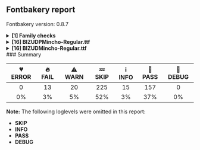 ## Fontbakery report

Fontbakery version: 0.8.7

<details><summary><b>[1] Family checks</b></summary><div><details><summary>🔥 <b>FAIL:</b> Fonts have consistent PANOSE proportion?</summary><div>
* [com.google.fonts/check/family/panose_proportion](https://font-bakery.readthedocs.io/en/latest/fontbakery/profiles/os2.html#com.google.fonts/check/family/panose_proportion)

* 🔥 **FAIL** PANOSE proportion is not the same across this family. In order to fix this, please make sure that the panose.bProportion value is the same in the OS/2 table of all of this family font files. [code: inconsistency]
</div></details><br></div></details><details><summary><b>[16] BIZUDPMincho-Regular.ttf</b></summary><div><details><summary>🔥 <b>FAIL:</b> Check `Google Fonts Latin Core` glyph coverage.</summary><div>
* [com.google.fonts/check/glyph_coverage](https://font-bakery.readthedocs.io/en/latest/fontbakery/profiles/googlefonts.html#com.google.fonts/check/glyph_coverage)

* 🔥 **FAIL** Missing required codepoints:

	- 0x2215 (DIVISION SLASH)
 [code: missing-codepoints]
</div></details><details><summary>🔥 <b>FAIL:</b> Check name table: FONT_FAMILY_NAME entries.</summary><div>
* [com.google.fonts/check/name/familyname](https://font-bakery.readthedocs.io/en/latest/fontbakery/profiles/googlefonts.html#com.google.fonts/check/name/familyname)

* 🔥 **FAIL** Entry [FONT_FAMILY_NAME(1):WINDOWS(3)] on the "name" table: Expected "BIZUDP Mincho" but got "BIZ UDPMincho". [code: mismatch]
* 🔥 **FAIL** Entry [FONT_FAMILY_NAME(1):WINDOWS(3)] on the "name" table: Expected "BIZUDP Mincho" but got "BIZ UDP明朝". [code: mismatch]
</div></details><details><summary>🔥 <b>FAIL:</b> Check name table: FULL_FONT_NAME entries.</summary><div>
* [com.google.fonts/check/name/fullfontname](https://font-bakery.readthedocs.io/en/latest/fontbakery/profiles/googlefonts.html#com.google.fonts/check/name/fullfontname)

* 🔥 **FAIL** [FULL_FONT_NAME(4):WINDOWS(3)]
Expected: "BIZUDP Mincho Regular"
But got:  "BIZ UDPMincho Regular" [code: bad-entry]
* 🔥 **FAIL** [FULL_FONT_NAME(4):WINDOWS(3)]
Expected: "BIZUDP Mincho Regular"
But got:  "BIZ UDPMincho Regular" [code: bad-entry]
</div></details><details><summary>🔥 <b>FAIL:</b> Font enables smart dropout control in "prep" table instructions?</summary><div>
* [com.google.fonts/check/smart_dropout](https://font-bakery.readthedocs.io/en/latest/fontbakery/profiles/googlefonts.html#com.google.fonts/check/smart_dropout)

* 🔥 **FAIL** The 'prep' table does not contain TrueType instructions enabling smart dropout control. To fix, export the font with autohinting enabled, or run ttfautohint on the font, or run the `gftools fix-nonhinting` script. [code: lacks-smart-dropout]
</div></details><details><summary>🔥 <b>FAIL:</b> Check font follows the Google Fonts CJK vertical metric schema</summary><div>
* [com.google.fonts/check/cjk_vertical_metrics](https://font-bakery.readthedocs.io/en/latest/fontbakery/profiles/googlefonts.html#com.google.fonts/check/cjk_vertical_metrics)

* 🔥 **FAIL** OS/2.sTypoAscender is "1802" it should be 1802.24 [code: bad-OS/2.sTypoAscender]
* 🔥 **FAIL** OS/2.sTypoDescender is "-246" it should be -245.76 [code: bad-OS/2.sTypoDescender]
</div></details><details><summary>🔥 <b>FAIL:</b> Font has correct post table version?</summary><div>
* [com.google.fonts/check/post_table_version](https://font-bakery.readthedocs.io/en/latest/fontbakery/profiles/post.html#com.google.fonts/check/post_table_version)

* 🔥 **FAIL** Post table should be version 2 instead of 3.0. [code: post-table-version]
</div></details><details><summary>⚠ <b>WARN:</b> Ensure files are not too large.</summary><div>
* [com.google.fonts/check/file_size](https://font-bakery.readthedocs.io/en/latest/fontbakery/profiles/googlefonts.html#com.google.fonts/check/file_size)

* ⚠ **WARN** Font file is 5.9Mb; ideally it should be less than 1.0Mb [code: large-font]
</div></details><details><summary>⚠ <b>WARN:</b> Is the Grid-fitting and Scan-conversion Procedure ('gasp') table set to optimize rendering?</summary><div>
* [com.google.fonts/check/gasp](https://font-bakery.readthedocs.io/en/latest/fontbakery/profiles/googlefonts.html#com.google.fonts/check/gasp)

* ⚠ **WARN** The gasp table has a range of 7 that may be unneccessary. [code: non-ffff-range]
</div></details><details><summary>⚠ <b>WARN:</b> Are there caret positions declared for every ligature?</summary><div>
* [com.google.fonts/check/ligature_carets](https://font-bakery.readthedocs.io/en/latest/fontbakery/profiles/googlefonts.html#com.google.fonts/check/ligature_carets)

* ⚠ **WARN** GDEF table is missing, but it is mandatory to declare it on fonts that provide ligature glyphs because the caret (text cursor) positioning for each ligature must be provided in this table. [code: GDEF-missing]
</div></details><details><summary>⚠ <b>WARN:</b> Check font contains no unreachable glyphs</summary><div>
* [com.google.fonts/check/unreachable_glyphs](https://font-bakery.readthedocs.io/en/latest/fontbakery/profiles/universal.html#com.google.fonts/check/unreachable_glyphs)

* ⚠ **WARN** The following glyphs could not be reached by codepoint or substitution rules:
	- glyph12926
	- glyph01007
	- glyph12973
	- glyph00900
	- glyph00383
	- glyph13453
	- glyph00078
	- glyph00997
	- glyph13413
	- glyph00320 
	- And 1113 more.

Use -F or --full-lists to disable shortening of long lists.
 [code: unreachable-glyphs]
</div></details><details><summary>⚠ <b>WARN:</b> Check if each glyph has the recommended amount of contours.</summary><div>
* [com.google.fonts/check/contour_count](https://font-bakery.readthedocs.io/en/latest/fontbakery/profiles/universal.html#com.google.fonts/check/contour_count)

* ⚠ **WARN** This font has a 'Soft Hyphen' character (codepoint 0x00AD) which is supposed to be zero-width and invisible, and is used to mark a hyphenation possibility within a word in the absence of or overriding dictionary hyphenation. It is mostly an obsolete mechanism now, and the character is only included in fonts for legacy codepage coverage. [code: softhyphen]
* ⚠ **WARN** This check inspects the glyph outlines and detects the total number of contours in each of them. The expected values are infered from the typical ammounts of contours observed in a large collection of reference font families. The divergences listed below may simply indicate a significantly different design on some of your glyphs. On the other hand, some of these may flag actual bugs in the font such as glyphs mapped to an incorrect codepoint. Please consider reviewing the design and codepoint assignment of these to make sure they are correct.

The following glyphs do not have the recommended number of contours:

	- Glyph name: Q	Contours detected: 3	Expected: 2
	- Glyph name: uni00AD	Contours detected: 1	Expected: 0
	- Glyph name: Q	Contours detected: 3	Expected: 2 
	- And Glyph name: uni00AD	Contours detected: 1	Expected: 0
 [code: contour-count]
</div></details><details><summary>⚠ <b>WARN:</b> Does the font contain chws and vchw features?</summary><div>
* [com.google.fonts/check/cjk_chws_feature](https://font-bakery.readthedocs.io/en/latest/fontbakery/profiles/universal.html#com.google.fonts/check/cjk_chws_feature)

* ⚠ **WARN** chws feature not found in font. Use chws_tool (https://github.com/googlefonts/chws_tool) to add it. [code: missing-chws-feature]
* ⚠ **WARN** vchw feature not found in font. Use chws_tool (https://github.com/googlefonts/chws_tool) to add it. [code: missing-vchw-feature]
</div></details><details><summary>⚠ <b>WARN:</b> Does the font have a DSIG table?</summary><div>
* [com.google.fonts/check/dsig](https://font-bakery.readthedocs.io/en/latest/fontbakery/profiles/dsig.html#com.google.fonts/check/dsig)

* ⚠ **WARN** This font has a digital signature (DSIG table) which is only required - even if only a placeholder - on old programs like MS Office 2013 in order to work properly.
The current recommendation is to completely remove the DSIG table. [code: found-DSIG]
</div></details><details><summary>⚠ <b>WARN:</b> Does GPOS table have kerning information? This check skips monospaced fonts as defined by post.isFixedPitch value</summary><div>
* [com.google.fonts/check/gpos_kerning_info](https://font-bakery.readthedocs.io/en/latest/fontbakery/profiles/gpos.html#com.google.fonts/check/gpos_kerning_info)

* ⚠ **WARN** GPOS table lacks kerning information. [code: lacks-kern-info]
</div></details><details><summary>⚠ <b>WARN:</b> Do outlines contain any jaggy segments?</summary><div>
* [com.google.fonts/check/outline_jaggy_segments](https://font-bakery.readthedocs.io/en/latest/fontbakery/profiles/<Section: Outline Correctness Checks>.html#com.google.fonts/check/outline_jaggy_segments)

* ⚠ **WARN** The following glyphs have jaggy segments:
	* u28BC1 (U+28BC1): L<<801.0,-178.0>--<801.0,739.0>>/B<<801.0,739.0>-<737.0,483.0>-<614.0,236.0>> = 14.036243467926484
	* uni24F7 (U+24F7): B<<1230.0,856.0>-<1172.0,820.0>-<1075.0,809.0>>/B<<1075.0,809.0>-<1186.0,796.0>-<1258.0,748.0>> = 13.149706048395707
	* uni322C (U+322C): B<<1277.0,621.0>-<1154.0,842.0>-<1082.0,1137.0>>/L<<1082.0,1137.0>--<1082.0,49.0>> = 13.71590299066549
	* uni3396 (U+3396): B<<545.0,1088.0>-<588.0,1021.0>-<590.0,936.0>>/B<<590.0,936.0>-<605.0,1008.0>-<632.0,1054.0>> = 13.116176212219232
	* uni3396 (U+3396): L<<287.0,1147.0>--<287.0,958.0>>/B<<287.0,958.0>-<306.0,1052.0>-<361.0,1105.0>> = 11.427101593945128
	* uni339C (U+339C): B<<1507.0,1088.0>-<1550.0,1020.0>-<1552.0,936.0>>/B<<1552.0,936.0>-<1567.0,1008.0>-<1594.0,1054.0>> = 13.132216463623552
	* uni339C (U+339C): B<<524.0,1088.0>-<567.0,1021.0>-<569.0,936.0>>/B<<569.0,936.0>-<584.0,1008.0>-<611.0,1054.0>> = 13.116176212219232
	* uni339C (U+339C): L<<1249.0,1147.0>--<1249.0,958.0>>/B<<1249.0,958.0>-<1268.0,1052.0>-<1323.0,1105.0>> = 11.427101593945128
	* uni339C (U+339C): L<<266.0,1147.0>--<266.0,958.0>>/B<<266.0,958.0>-<285.0,1052.0>-<340.0,1105.0>> = 11.427101593945128
	* uni339F (U+339F): B<<1507.0,1088.0>-<1550.0,1020.0>-<1552.0,936.0>>/B<<1552.0,936.0>-<1567.0,1008.0>-<1594.0,1054.0>> = 13.132216463623552 and 171 more.

Use -F or --full-lists to disable shortening of long lists. [code: found-jaggy-segments]
</div></details><details><summary>⚠ <b>WARN:</b> Do outlines contain any semi-vertical or semi-horizontal lines?</summary><div>
* [com.google.fonts/check/outline_semi_vertical](https://font-bakery.readthedocs.io/en/latest/fontbakery/profiles/<Section: Outline Correctness Checks>.html#com.google.fonts/check/outline_semi_vertical)

* ⚠ **WARN** The following glyphs have semi-vertical/semi-horizontal lines:
 * u2074F (U+2074F): L<<1746.0,1251.0>--<1747.0,1416.0>>
 * u26FF8 (U+26FF8): L<<498.0,8.0>--<785.0,9.0>>
 * u273DB (U+273DB): L<<174.0,15.0>--<301.0,14.0>>
 * u273FE (U+273FE): L<<199.0,0.0>--<348.0,1.0>>
 * uni30BB (U+30BB): L<<748.0,865.0>--<746.0,387.0>>
 * uni30BC (U+30BC): L<<748.0,865.0>--<746.0,387.0>>
 * uni31FE (U+31FE): L<<299.0,340.0>--<298.0,531.0>>
 * uni32DD (U+32DD): L<<842.0,843.0>--<840.0,481.0>>
 * uni4453 (U+4453): L<<713.0,446.0>--<846.0,447.0>>
 * uni4E9F (U+4E9F): L<<984.0,1059.0>--<985.0,1174.0>> and 103 more.

Use -F or --full-lists to disable shortening of long lists. [code: found-semi-vertical]
</div></details><br></div></details><details><summary><b>[16] BIZUDMincho-Regular.ttf</b></summary><div><details><summary>🔥 <b>FAIL:</b> Check `Google Fonts Latin Core` glyph coverage.</summary><div>
* [com.google.fonts/check/glyph_coverage](https://font-bakery.readthedocs.io/en/latest/fontbakery/profiles/googlefonts.html#com.google.fonts/check/glyph_coverage)

* 🔥 **FAIL** Missing required codepoints:

	- 0x2215 (DIVISION SLASH)
 [code: missing-codepoints]
</div></details><details><summary>🔥 <b>FAIL:</b> Check name table: FONT_FAMILY_NAME entries.</summary><div>
* [com.google.fonts/check/name/familyname](https://font-bakery.readthedocs.io/en/latest/fontbakery/profiles/googlefonts.html#com.google.fonts/check/name/familyname)

* 🔥 **FAIL** Entry [FONT_FAMILY_NAME(1):WINDOWS(3)] on the "name" table: Expected "BIZUD Mincho" but got "BIZ UDMincho". [code: mismatch]
* 🔥 **FAIL** Entry [FONT_FAMILY_NAME(1):WINDOWS(3)] on the "name" table: Expected "BIZUD Mincho" but got "BIZ UD明朝". [code: mismatch]
</div></details><details><summary>🔥 <b>FAIL:</b> Check name table: FULL_FONT_NAME entries.</summary><div>
* [com.google.fonts/check/name/fullfontname](https://font-bakery.readthedocs.io/en/latest/fontbakery/profiles/googlefonts.html#com.google.fonts/check/name/fullfontname)

* 🔥 **FAIL** [FULL_FONT_NAME(4):WINDOWS(3)]
Expected: "BIZUD Mincho Regular"
But got:  "BIZ UDMincho Regular" [code: bad-entry]
* 🔥 **FAIL** [FULL_FONT_NAME(4):WINDOWS(3)]
Expected: "BIZUD Mincho Regular"
But got:  "BIZ UDMincho Regular" [code: bad-entry]
</div></details><details><summary>🔥 <b>FAIL:</b> Font enables smart dropout control in "prep" table instructions?</summary><div>
* [com.google.fonts/check/smart_dropout](https://font-bakery.readthedocs.io/en/latest/fontbakery/profiles/googlefonts.html#com.google.fonts/check/smart_dropout)

* 🔥 **FAIL** The 'prep' table does not contain TrueType instructions enabling smart dropout control. To fix, export the font with autohinting enabled, or run ttfautohint on the font, or run the `gftools fix-nonhinting` script. [code: lacks-smart-dropout]
</div></details><details><summary>🔥 <b>FAIL:</b> Check font follows the Google Fonts CJK vertical metric schema</summary><div>
* [com.google.fonts/check/cjk_vertical_metrics](https://font-bakery.readthedocs.io/en/latest/fontbakery/profiles/googlefonts.html#com.google.fonts/check/cjk_vertical_metrics)

* 🔥 **FAIL** OS/2.sTypoAscender is "1802" it should be 1802.24 [code: bad-OS/2.sTypoAscender]
* 🔥 **FAIL** OS/2.sTypoDescender is "-246" it should be -245.76 [code: bad-OS/2.sTypoDescender]
</div></details><details><summary>🔥 <b>FAIL:</b> Font has correct post table version?</summary><div>
* [com.google.fonts/check/post_table_version](https://font-bakery.readthedocs.io/en/latest/fontbakery/profiles/post.html#com.google.fonts/check/post_table_version)

* 🔥 **FAIL** Post table should be version 2 instead of 3.0. [code: post-table-version]
</div></details><details><summary>⚠ <b>WARN:</b> Ensure files are not too large.</summary><div>
* [com.google.fonts/check/file_size](https://font-bakery.readthedocs.io/en/latest/fontbakery/profiles/googlefonts.html#com.google.fonts/check/file_size)

* ⚠ **WARN** Font file is 5.9Mb; ideally it should be less than 1.0Mb [code: large-font]
</div></details><details><summary>⚠ <b>WARN:</b> Is the Grid-fitting and Scan-conversion Procedure ('gasp') table set to optimize rendering?</summary><div>
* [com.google.fonts/check/gasp](https://font-bakery.readthedocs.io/en/latest/fontbakery/profiles/googlefonts.html#com.google.fonts/check/gasp)

* ⚠ **WARN** The gasp table has a range of 7 that may be unneccessary. [code: non-ffff-range]
</div></details><details><summary>⚠ <b>WARN:</b> Are there caret positions declared for every ligature?</summary><div>
* [com.google.fonts/check/ligature_carets](https://font-bakery.readthedocs.io/en/latest/fontbakery/profiles/googlefonts.html#com.google.fonts/check/ligature_carets)

* ⚠ **WARN** GDEF table is missing, but it is mandatory to declare it on fonts that provide ligature glyphs because the caret (text cursor) positioning for each ligature must be provided in this table. [code: GDEF-missing]
</div></details><details><summary>⚠ <b>WARN:</b> Check font contains no unreachable glyphs</summary><div>
* [com.google.fonts/check/unreachable_glyphs](https://font-bakery.readthedocs.io/en/latest/fontbakery/profiles/universal.html#com.google.fonts/check/unreachable_glyphs)

* ⚠ **WARN** The following glyphs could not be reached by codepoint or substitution rules:
	- glyph01643
	- glyph01613
	- glyph01391
	- glyph13309
	- glyph01814
	- glyph13589
	- glyph12152
	- glyph13325
	- glyph01335
	- glyph13586 
	- And 1285 more.

Use -F or --full-lists to disable shortening of long lists.
 [code: unreachable-glyphs]
</div></details><details><summary>⚠ <b>WARN:</b> Check if each glyph has the recommended amount of contours.</summary><div>
* [com.google.fonts/check/contour_count](https://font-bakery.readthedocs.io/en/latest/fontbakery/profiles/universal.html#com.google.fonts/check/contour_count)

* ⚠ **WARN** This font has a 'Soft Hyphen' character (codepoint 0x00AD) which is supposed to be zero-width and invisible, and is used to mark a hyphenation possibility within a word in the absence of or overriding dictionary hyphenation. It is mostly an obsolete mechanism now, and the character is only included in fonts for legacy codepage coverage. [code: softhyphen]
* ⚠ **WARN** This check inspects the glyph outlines and detects the total number of contours in each of them. The expected values are infered from the typical ammounts of contours observed in a large collection of reference font families. The divergences listed below may simply indicate a significantly different design on some of your glyphs. On the other hand, some of these may flag actual bugs in the font such as glyphs mapped to an incorrect codepoint. Please consider reviewing the design and codepoint assignment of these to make sure they are correct.

The following glyphs do not have the recommended number of contours:

	- Glyph name: Q	Contours detected: 3	Expected: 2
	- Glyph name: uni00AD	Contours detected: 1	Expected: 0
	- Glyph name: Q	Contours detected: 3	Expected: 2 
	- And Glyph name: uni00AD	Contours detected: 1	Expected: 0
 [code: contour-count]
</div></details><details><summary>⚠ <b>WARN:</b> Does the font contain chws and vchw features?</summary><div>
* [com.google.fonts/check/cjk_chws_feature](https://font-bakery.readthedocs.io/en/latest/fontbakery/profiles/universal.html#com.google.fonts/check/cjk_chws_feature)

* ⚠ **WARN** chws feature not found in font. Use chws_tool (https://github.com/googlefonts/chws_tool) to add it. [code: missing-chws-feature]
* ⚠ **WARN** vchw feature not found in font. Use chws_tool (https://github.com/googlefonts/chws_tool) to add it. [code: missing-vchw-feature]
</div></details><details><summary>⚠ <b>WARN:</b> Checking correctness of monospaced metadata.</summary><div>
* [com.google.fonts/check/monospace](https://font-bakery.readthedocs.io/en/latest/fontbakery/profiles/name.html#com.google.fonts/check/monospace)

* ⚠ **WARN** Font is monospaced but 1461 glyphs (10.57%) have a different width. You should check the widths of: ['space', 'exclam', 'quotedbl', 'numbersign', 'dollar', 'percent', 'ampersand', 'quotesingle', 'parenleft', 'parenright', 'asterisk', 'plus', 'comma', 'hyphen', 'period', 'slash', 'zero', 'one', 'two', 'three', 'four', 'five', 'six', 'seven', 'eight', 'nine', 'colon', 'semicolon', 'less', 'equal', 'greater', 'question', 'at', 'A', 'B', 'C', 'D', 'E', 'F', 'G', 'H', 'I', 'J', 'K', 'L', 'M', 'N', 'O', 'P', 'Q', 'R', 'S', 'T', 'U', 'V', 'W', 'X', 'Y', 'Z', 'bracketleft', 'backslash', 'bracketright', 'asciicircum', 'underscore', 'grave', 'a', 'b', 'c', 'd', 'e', 'f', 'g', 'h', 'i', 'j', 'k', 'l', 'm', 'n', 'o', 'p', 'q', 'r', 's', 't', 'u', 'v', 'w', 'x', 'y', 'z', 'braceleft', 'bar', 'braceright', 'asciitilde', 'notsubset', 'uni2285', 'uni228A', 'uni228B', 'notelement', 'emptyset', 'uni2305', 'uni2306', 'circleplus', 'uni2296', 'circlemultiply', 'uni2226', 'uni2262', 'uni2243', 'congruent', 'approxequal', 'uni2276', 'uni2277', 'arrowboth', 'uni266E', 'musicalnotedbl', 'uni266C', 'uni2669', 'uni25B7', 'uni25B6', 'uni25C1', 'uni25C0', 'uni2197', 'uni2198', 'uni2196', 'uni2199', 'uni21C4', 'uni21E8', 'uni21E6', 'uni21E7', 'uni21E9', 'uni2934', 'uni2935', 'uni25C9', 'openbullet', 'bullet', 'uni2213', 'aleph', 'uni210F', 'uni2113', 'uni2127', 'endash', 'uni29FA', 'uni29FB', 'uni2664', 'spade', 'uni2662', 'diamond', 'uni2661', 'heart', 'uni2667', 'club', 'sigma1', 'uni25B1', 'uni22DA', 'uni22DB', 'onethird', 'twothirds', 'uni2155', 'uni25D0', 'uni25D1', 'uni25D2', 'uni25D3', 'exclamdbl', 'uni2047', 'uni2048', 'uni2049', 'uni1E3E', 'uni1E3F', 'uni01F8', 'uni01F9', 'Euro', 'exclamdown', 'currency', 'brokenbar', 'copyright', 'ordfeminine', 'guillemotleft', 'registered', 'macron', 'uni0304', 'uni00B2', 'uni00B3', 'periodcentered', 'cedilla', 'uni00B9', 'ordmasculine', 'guillemotright', 'onequarter', 'onehalf', 'threequarters', 'questiondown', 'Agrave', 'Aacute', 'Acircumflex', 'Atilde', 'Adieresis', 'Aring', 'AE', 'Ccedilla', 'Egrave', 'Eacute', 'Ecircumflex', 'Edieresis', 'Igrave', 'Iacute', 'Icircumflex', 'Idieresis', 'Eth', 'Ntilde', 'Ograve', 'Oacute', 'Ocircumflex', 'Otilde', 'Odieresis', 'Oslash', 'Ugrave', 'Uacute', 'Ucircumflex', 'Udieresis', 'Yacute', 'Thorn', 'germandbls', 'agrave', 'aacute', 'acircumflex', 'atilde', 'adieresis', 'aring', 'ae', 'ccedilla', 'egrave', 'eacute', 'ecircumflex', 'edieresis', 'igrave', 'iacute', 'icircumflex', 'idieresis', 'eth', 'ntilde', 'ograve', 'oacute', 'ocircumflex', 'otilde', 'odieresis', 'oslash', 'ugrave', 'uacute', 'ucircumflex', 'udieresis', 'yacute', 'thorn', 'ydieresis', 'Amacron', 'Imacron', 'Umacron', 'Emacron', 'Omacron', 'amacron', 'imacron', 'umacron', 'emacron', 'omacron', 'Aogonek', 'breve', 'Lslash', 'Lcaron', 'Sacute', 'Scaron', 'Scedilla', 'Tcaron', 'Zacute', 'Zcaron', 'Zdotaccent', 'aogonek', 'ogonek', 'lslash', 'lcaron', 'sacute', 'caron', 'scaron', 'scedilla', 'tcaron', 'zacute', 'hungarumlaut', 'zcaron', 'zdotaccent', 'Racute', 'Abreve', 'Lacute', 'Cacute', 'Ccaron', 'Eogonek', 'Ecaron', 'Dcaron', 'Nacute', 'Ncaron', 'Ohungarumlaut', 'Rcaron', 'Uring', 'Uhungarumlaut', 'uni0162', 'racute', 'abreve', 'lacute', 'cacute', 'ccaron', 'eogonek', 'ecaron', 'dcaron', 'dcroat', 'nacute', 'ncaron', 'ohungarumlaut', 'rcaron', 'uring', 'uhungarumlaut', 'uni0163', 'dotaccent', 'Ccircumflex', 'Gcircumflex', 'Hcircumflex', 'Jcircumflex', 'Scircumflex', 'Ubreve', 'ccircumflex', 'gcircumflex', 'hcircumflex', 'jcircumflex', 'scircumflex', 'ubreve', 'uni0271', 'uni028B', 'uni027E', 'uni0283', 'uni0292', 'uni026C', 'uni026E', 'uni0279', 'uni0288', 'uni0256', 'uni0273', 'uni027D', 'uni0282', 'uni0290', 'uni027B', 'uni026D', 'uni025F', 'uni0272', 'uni029D', 'uni028E', 'uni0261', 'eng', 'uni0270', 'uni0281', 'hbar', 'uni0295', 'uni0294', 'uni0266', 'uni0298', 'uni01C2', 'uni0253', 'uni0257', 'uni0284', 'uni0260', 'uni0193', 'oe', 'OE', 'uni0268', 'uni0289', 'uni0258', 'uni0275', 'uni0259', 'uni025C', 'uni025E', 'uni0250', 'uni026F', 'uni028A', 'uni0264', 'uni028C', 'uni0254', 'uni0251', 'uni0252', 'uni028D', 'uni0265', 'uni02A2', 'uni02A1', 'uni0255', 'uni0291', 'uni027A', 'uni0267', 'uni025A', 'aeacute', 'uni1F70', 'uni1F71', 'uni1F72', 'uni1F73', 'uni0361', 'uni02C8', 'uni02CC', 'uni02D0', 'uni02D1', 'uni0306', 'uni203F', 'uni030B', 'acutecomb', 'uni030F', 'uni030C', 'uni0302', 'uni02E5', 'uni02E6', 'uni02E7', 'uni02E8', 'uni02E9', 'uni0325', 'uni032C', 'uni0339', 'uni031C', 'uni031F', 'uni0320', 'uni0308', 'uni033D', 'uni0329', 'uni032F', 'uni02DE', 'uni0324', 'uni0330', 'uni033C', 'uni0334', 'uni031D', 'uni031E', 'uni0318', 'uni0319', 'uni032A', 'uni033A', 'uni033B', 'tilde', 'uni031A', 'uni2042', 'uni00A0', 'glyph01248', 'glyph01249', 'glyph01250', 'glyph01251', 'uni00AD', 'glyph01253', 'minus', 'glyph01255', 'glyph01256', 'glyph01257', 'glyph01258', 'glyph01259', 'glyph01260', 'glyph01261', 'glyph01263', 'glyph01264', 'glyph01265', 'glyph01266', 'glyph01267', 'glyph01268', 'glyph01269', 'glyph01270', 'glyph01271', 'glyph01272', 'glyph01273', 'glyph01274', 'glyph01275', 'glyph01276', 'glyph01277', 'glyph01278', 'glyph01279', 'glyph01280', 'glyph01281', 'glyph01282', 'glyph01283', 'glyph01284', 'glyph01285', 'glyph01286', 'glyph01287', 'glyph01288', 'glyph01289', 'glyph01290', 'glyph01291', 'glyph01292', 'glyph01293', 'glyph01294', 'glyph01295', 'glyph01296', 'glyph01297', 'glyph01298', 'glyph01299', 'glyph01300', 'glyph01301', 'glyph01302', 'glyph01303', 'glyph01304', 'glyph01305', 'glyph01306', 'gravecomb', 'glyph01308', 'glyph01309', 'glyph01310', 'glyph01311', 'glyph01312', 'glyph01313', 'glyph01314', 'glyph01315', 'glyph01316', 'glyph01317', 'glyph01318', 'glyph01319', 'glyph01320', 'glyph01321', 'glyph01322', 'glyph01323', 'glyph01324', 'glyph01325', 'glyph01326', 'glyph01327', 'glyph01328', 'glyph01329', 'glyph01330', 'glyph01331', 'glyph01332', 'glyph01333', 'glyph01334', 'glyph01335', 'glyph01336', 'glyph01337', 'glyph01338', 'glyph01339', 'glyph01340', 'glyph01341', 'glyph01342', 'glyph01343', 'glyph01344', 'glyph01345', 'glyph01346', 'glyph01347', 'glyph01348', 'glyph01349', 'glyph01350', 'glyph01351', 'glyph01352', 'glyph01353', 'glyph01354', 'glyph01355', 'glyph01356', 'glyph01357', 'glyph01358', 'glyph01359', 'glyph01360', 'glyph01361', 'glyph01362', 'glyph01363', 'glyph01364', 'glyph01365', 'glyph01366', 'glyph01367', 'glyph01368', 'glyph01369', 'glyph01370', 'glyph01371', 'glyph01372', 'glyph01373', 'glyph01374', 'glyph01375', 'glyph01376', 'glyph01377', 'glyph01378', 'glyph01379', 'glyph01380', 'glyph01381', 'glyph01382', 'glyph01383', 'glyph01384', 'glyph01385', 'glyph01386', 'glyph01387', 'glyph01388', 'glyph01389', 'glyph01390', 'glyph01392', 'glyph01393', 'glyph01394', 'glyph01395', 'glyph01401', 'glyph01402', 'glyph01403', 'glyph01404', 'glyph01405', 'glyph01406', 'glyph01407', 'glyph01408', 'glyph01409', 'glyph01410', 'glyph01411', 'glyph01412', 'glyph01413', 'glyph01414', 'glyph01415', 'glyph01416', 'glyph01417', 'glyph01418', 'glyph01419', 'glyph01420', 'glyph01421', 'glyph01422', 'glyph01423', 'glyph01424', 'glyph01425', 'glyph01426', 'glyph01427', 'glyph01428', 'glyph01429', 'glyph01430', 'glyph01431', 'glyph01432', 'glyph01433', 'glyph01434', 'glyph01435', 'glyph01436', 'glyph01437', 'glyph01438', 'glyph01439', 'glyph01440', 'glyph01441', 'glyph01442', 'glyph01443', 'glyph01444', 'glyph01445', 'glyph01446', 'glyph01447', 'glyph01448', 'glyph01449', 'glyph01450', 'glyph01451', 'glyph01452', 'glyph01453', 'glyph01454', 'glyph01455', 'glyph01456', 'glyph01457', 'glyph01458', 'glyph01459', 'glyph01460', 'glyph01461', 'glyph01462', 'glyph01463', 'glyph01464', 'glyph01465', 'glyph01466', 'glyph01467', 'glyph01468', 'glyph01469', 'glyph01470', 'glyph01471', 'glyph01472', 'glyph01473', 'glyph01474', 'glyph01475', 'glyph01476', 'glyph01477', 'glyph01478', 'glyph01479', 'glyph01480', 'glyph01481', 'glyph01482', 'glyph01483', 'glyph01484', 'glyph01485', 'glyph01486', 'glyph01487', 'glyph01488', 'glyph01489', 'glyph01490', 'glyph01491', 'glyph01492', 'glyph01493', 'glyph01494', 'glyph01495', 'glyph01496', 'glyph01497', 'glyph01498', 'glyph01499', 'glyph01500', 'glyph01501', 'glyph01502', 'glyph01503', 'glyph01504', 'glyph01505', 'glyph01506', 'glyph01507', 'glyph01508', 'glyph01509', 'glyph01510', 'glyph01511', 'glyph01512', 'glyph01513', 'glyph01514', 'glyph01515', 'glyph01516', 'glyph01517', 'glyph01518', 'glyph01519', 'glyph01520', 'glyph01521', 'glyph01522', 'glyph01523', 'glyph01524', 'glyph01525', 'glyph01526', 'glyph01527', 'glyph01528', 'glyph01529', 'glyph01530', 'glyph01531', 'glyph01532', 'glyph01533', 'glyph01534', 'glyph01535', 'glyph01536', 'glyph01537', 'glyph01538', 'glyph01539', 'glyph01540', 'glyph01541', 'glyph01542', 'glyph01543', 'glyph01544', 'glyph01545', 'glyph01546', 'glyph01547', 'glyph01548', 'glyph01549', 'glyph01550', 'glyph01551', 'glyph01552', 'glyph01553', 'glyph01554', 'glyph01555', 'glyph01556', 'glyph01557', 'glyph01558', 'glyph01559', 'glyph01560', 'glyph01561', 'glyph01562', 'glyph01563', 'glyph01564', 'glyph01565', 'glyph01566', 'glyph01567', 'glyph01568', 'glyph01569', 'glyph01570', 'glyph01571', 'glyph01572', 'glyph01573', 'glyph01574', 'glyph01575', 'glyph01576', 'glyph01577', 'glyph01578', 'glyph01579', 'glyph01580', 'glyph01581', 'glyph01582', 'glyph01583', 'glyph01584', 'glyph01585', 'glyph01586', 'glyph01587', 'glyph01588', 'glyph01589', 'glyph01590', 'glyph01591', 'glyph01592', 'glyph01593', 'glyph01594', 'glyph01595', 'glyph01596', 'glyph01597', 'glyph01598', 'glyph01599', 'glyph01600', 'glyph01601', 'glyph01602', 'glyph01603', 'glyph01604', 'glyph01605', 'glyph01606', 'glyph01607', 'glyph01609', 'glyph01610', 'glyph01611', 'glyph01612', 'glyph01613', 'glyph01615', 'glyph01616', 'glyph01617', 'glyph01618', 'glyph01619', 'glyph01620', 'glyph01621', 'glyph01622', 'glyph01623', 'glyph01624', 'glyph01625', 'glyph01626', 'glyph01627', 'glyph01628', 'glyph01629', 'glyph01630', 'glyph01631', 'glyph01632', 'glyph01633', 'glyph01635', 'glyph01636', 'glyph01638', 'glyph01639', 'glyph01640', 'glyph01641', 'glyph01642', 'glyph01643', 'glyph01644', 'glyph01645', 'glyph01646', 'glyph01647', 'glyph01648', 'glyph01649', 'glyph01650', 'glyph01651', 'glyph01652', 'glyph01653', 'glyph01654', 'glyph01655', 'glyph01656', 'glyph01658', 'glyph01659', 'glyph01660', 'glyph01661', 'glyph01662', 'glyph01663', 'glyph01664', 'glyph01665', 'glyph01666', 'glyph01667', 'glyph01668', 'glyph01669', 'glyph01670', 'glyph01671', 'glyph01672', 'glyph01673', 'glyph01674', 'glyph01675', 'glyph01676', 'glyph01677', 'glyph01678', 'glyph01679', 'glyph01680', 'glyph01681', 'glyph01682', 'glyph01683', 'glyph01684', 'glyph01685', 'glyph01686', 'glyph01687', 'glyph01688', 'glyph01689', 'glyph01690', 'glyph01691', 'glyph01692', 'glyph01693', 'glyph01694', 'glyph01695', 'glyph01696', 'glyph01697', 'glyph01698', 'glyph01699', 'glyph01700', 'glyph01701', 'glyph01702', 'glyph01703', 'glyph01704', 'glyph01705', 'glyph01706', 'glyph01707', 'glyph01708', 'glyph01709', 'glyph01710', 'glyph01711', 'glyph01712', 'glyph01713', 'glyph01714', 'glyph01715', 'glyph01716', 'glyph01717', 'glyph01718', 'glyph01719', 'glyph01720', 'glyph01721', 'glyph01722', 'glyph01723', 'glyph01724', 'glyph01725', 'glyph01726', 'glyph01727', 'glyph01728', 'glyph01729', 'glyph01730', 'glyph01731', 'glyph01732', 'glyph01733', 'glyph01734', 'glyph01735', 'glyph01736', 'glyph01737', 'glyph01738', 'glyph01739', 'glyph01740', 'glyph01741', 'glyph01742', 'glyph01743', 'glyph01744', 'glyph01745', 'glyph01746', 'glyph01747', 'glyph01748', 'glyph01749', 'glyph01750', 'glyph01751', 'glyph01752', 'glyph01753', 'glyph01754', 'glyph01755', 'glyph01756', 'glyph01757', 'glyph01758', 'glyph01759', 'glyph01760', 'glyph01761', 'glyph01762', 'glyph01763', 'glyph01764', 'glyph01765', 'glyph01766', 'glyph01767', 'glyph01768', 'glyph01769', 'glyph01770', 'glyph01771', 'glyph01772', 'glyph01773', 'glyph01774', 'glyph01775', 'glyph01776', 'glyph01777', 'glyph01778', 'glyph01779', 'glyph01780', 'glyph01781', 'glyph01782', 'glyph01783', 'glyph01784', 'glyph01785', 'glyph01786', 'glyph01787', 'glyph01788', 'glyph01789', 'glyph01790', 'glyph01791', 'glyph01792', 'glyph01793', 'glyph01794', 'glyph01795', 'glyph01796', 'glyph01797', 'glyph01798', 'glyph01799', 'glyph01800', 'glyph01801', 'glyph01802', 'glyph01803', 'glyph01804', 'glyph01805', 'glyph01806', 'glyph01807', 'glyph01808', 'glyph01809', 'glyph01810', 'glyph01811', 'glyph01812', 'glyph01813', 'glyph01814', 'glyph01815', 'glyph01816', 'glyph01817', 'glyph01818', 'glyph01819', 'glyph01820', 'glyph01821', 'glyph01822', 'glyph01823', 'glyph01824', 'glyph01825', 'glyph01826', 'glyph01827', 'glyph01830', 'glyph01831', 'glyph01832', 'glyph01833', 'glyph01834', 'glyph01835', 'glyph01836', 'glyph01837', 'glyph01838', 'glyph01839', 'glyph01840', 'glyph01841', 'glyph01842', 'glyph01843', 'glyph01844', 'glyph01845', 'glyph01846', 'glyph01847', 'glyph01848', 'glyph01849', 'glyph01850', 'glyph01851', 'glyph01852', 'glyph01853', 'glyph01854', 'glyph01855', 'glyph01856', 'glyph01857', 'glyph01858', 'glyph01859', 'glyph01860', 'glyph01861', 'glyph01862', 'glyph01863', 'glyph01864', 'glyph01865', 'glyph01866', 'glyph01867', 'glyph01868', 'glyph01869', 'glyph01870', 'glyph01871', 'glyph01872', 'glyph01873', 'glyph01874', 'glyph01875', 'glyph01876', 'glyph01877', 'glyph01878', 'glyph01879', 'glyph01880', 'glyph01881', 'glyph01882', 'glyph01883', 'glyph01884', 'glyph01885', 'glyph01886', 'glyph01887', 'glyph01888', 'glyph01889', 'glyph01890', 'glyph01891', 'glyph01892', 'glyph01893', 'glyph01894', 'glyph01895', 'glyph01896', 'glyph01897', 'glyph01898', 'glyph01899', 'glyph12253', 'uni203E', 'glyph12255', 'glyph12256', 'glyph12259', 'cent', 'sterling', 'yen', 'logicalnot', 'emdash', 'glyph12283', 'glyph12284', 'glyph12285', 'glyph12286', 'glyph12287', 'glyph12288', 'glyph12289', 'glyph12290', 'glyph12291', 'glyph12292', 'glyph12293', 'glyph12294', 'glyph12295', 'glyph12296', 'glyph12297', 'glyph12298', 'glyph12299', 'glyph12300', 'glyph12301', 'glyph12302', 'glyph12303', 'glyph12304', 'glyph12305', 'glyph12306', 'glyph12307', 'glyph12308', 'glyph12309', 'glyph12310', 'glyph12311', 'glyph12312', 'glyph12313', 'glyph12314', 'glyph12315', 'glyph12316', 'uniFF61', 'uniFF62', 'uniFF63', 'uniFF64', 'uniFF65', 'uniFF66', 'uniFF67', 'uniFF68', 'uniFF69', 'uniFF6A', 'uniFF6B', 'uniFF6C', 'uniFF6D', 'uniFF6E', 'uniFF6F', 'uniFF70', 'uniFF71', 'uniFF72', 'uniFF73', 'uniFF74', 'uniFF75', 'uniFF76', 'uniFF77', 'uniFF78', 'uniFF79', 'uniFF7A', 'uniFF7B', 'uniFF7C', 'uniFF7D', 'uniFF7E', 'uniFF7F', 'uniFF80', 'uniFF81', 'uniFF82', 'uniFF83', 'uniFF84', 'uniFF85', 'uniFF86', 'uniFF87', 'uniFF88', 'uniFF89', 'uniFF8A', 'uniFF8B', 'uniFF8C', 'uniFF8D', 'uniFF8E', 'uniFF8F', 'uniFF90', 'uniFF91', 'uniFF92', 'uniFF93', 'uniFF94', 'uniFF95', 'uniFF96', 'uniFF97', 'uniFF98', 'uniFF99', 'uniFF9A', 'uniFF9B', 'uniFF9C', 'uniFF9D', 'uniFF9E', 'uniFF9F', 'glyph12855', 'glyph12856', 'glyph12857', 'glyph12858', 'glyph12859', 'glyph12860', 'glyph12861', 'glyph12862', 'glyph12863', 'glyph12864', 'glyph12865', 'glyph12866', 'glyph12867', 'glyph12868', 'glyph12869', 'glyph12870', 'glyph12871', 'glyph12874', 'glyph12875', 'glyph12876', 'glyph12877', 'glyph12878', 'glyph12879', 'glyph12880', 'glyph12881', 'glyph12882', 'glyph12883', 'glyph12884', 'glyph12885', 'glyph12886', 'glyph12887', 'glyph12888', 'glyph12889', 'glyph12890', 'glyph12891', 'glyph12892', 'glyph12893', 'glyph12894', 'glyph12895', 'glyph12896', 'glyph12897', 'glyph12898', 'glyph12899', 'glyph12900', 'glyph12901', 'glyph12902', 'glyph12903', 'glyph12904', 'glyph12905', 'glyph12906', 'glyph12907', 'glyph12908', 'glyph12909', 'glyph12910', 'glyph12911', 'glyph12912', 'glyph12913', 'glyph12914', 'glyph12915', 'glyph12916', 'glyph12917', 'glyph12918', 'glyph12919', 'glyph12920', 'glyph12921', 'glyph12922', 'glyph12923', 'glyph12924', 'glyph12925', 'glyph12926', 'glyph12927', 'glyph12928', 'glyph12929', 'glyph12930', 'glyph12931', 'glyph12932', 'glyph12933', 'glyph12934', 'glyph12935', 'glyph12936', 'glyph12937', 'glyph12938', 'glyph12939', 'glyph12940', 'glyph12941', 'glyph12942', 'glyph12943', 'glyph12944', 'glyph12945', 'glyph12946', 'glyph12947', 'glyph12948', 'glyph12949', 'glyph12950', 'glyph12951', 'glyph12952', 'glyph12953', 'glyph12954', 'glyph12955', 'glyph12956', 'glyph12957', 'glyph12958', 'glyph12959', 'glyph12960', 'glyph12961', 'glyph12962', 'glyph12963', 'glyph12964', 'glyph12965', 'glyph12966', 'glyph12967', 'glyph12968', 'glyph12969', 'glyph12970', 'glyph12971', 'glyph12972', 'glyph12973', 'glyph12974', 'glyph12975', 'glyph12976', 'glyph12977', 'glyph12978', 'glyph12979', 'glyph12980', 'glyph12981', 'glyph12982', 'glyph12983', 'glyph12984', 'glyph12985', 'glyph12986', 'glyph12987', 'glyph12988', 'glyph12989', 'glyph12990', 'glyph12991', 'glyph12992', 'glyph12993', 'glyph12994', 'glyph12995', 'glyph12996', 'glyph12997', 'glyph12998', 'glyph12999', 'glyph13000', 'glyph13001', 'glyph13002', 'glyph13003', 'glyph13004', 'glyph13005', 'glyph13006', 'glyph13007', 'glyph13008', 'glyph13009', 'glyph13010', 'glyph13011', 'glyph13012', 'glyph13013', 'glyph13014', 'glyph13015', 'glyph13016', 'glyph13017', 'glyph13018', 'glyph13019', 'glyph13020', 'glyph13021', 'glyph13022', 'glyph13023', 'glyph13024', 'glyph13025', 'glyph13026', 'glyph13027', 'glyph13028', 'glyph13029', 'glyph13030', 'glyph13031', 'glyph13032', 'glyph13033', 'glyph13034', 'glyph13035', 'glyph13036', 'glyph13037', 'glyph13038', 'glyph13039', 'glyph13040', 'glyph13041', 'glyph13042', 'glyph13043', 'glyph13044', 'glyph13045', 'glyph13046', 'glyph13047', 'glyph13048', 'glyph13576', 'glyph13671', 'glyph13672', 'glyph13673', 'glyph13674', 'glyph13675', 'glyph13676', 'glyph13677', 'glyph13678', 'glyph13679', 'glyph13680', 'glyph13681', 'glyph13682', 'glyph13683', 'glyph13684', 'glyph13685', 'glyph13686', 'glyph13687', 'glyph13688', 'glyph13689', 'glyph13690', 'glyph13691', 'glyph13692', 'glyph13693', 'glyph13694', 'glyph13695', 'glyph13696', 'glyph13697', 'glyph13698', 'glyph13699', 'glyph13700', 'glyph13701', 'glyph13702', 'glyph13703', 'glyph13704', 'glyph13705', 'glyph13706', 'glyph13707', 'glyph13708', 'glyph13709', 'glyph13710', 'glyph13711', 'glyph13712', 'glyph13713', 'glyph13714', 'glyph13715', 'glyph13716', 'glyph13717', 'glyph13718', 'glyph13719', 'glyph13720', 'glyph13721', 'glyph13722', 'glyph13723', 'glyph13724', 'glyph13725', 'glyph13726', 'glyph13727', 'glyph13728', 'glyph13729', 'glyph13730', 'glyph13731', 'glyph13732', 'glyph13733', 'glyph13734', 'glyph13735', 'glyph13736', 'glyph13737', 'glyph13738', 'glyph13739', 'glyph13740', 'glyph13741', 'glyph13813', 'circumflex', 'uni2074', 'fraction', 'guilsinglleft', 'guilsinglright', 'dotlessi', 'mu', 'quotedblbase', 'quotesinglbase', 'ring'] [code: mono-outliers]
</div></details><details><summary>⚠ <b>WARN:</b> Does the font have a DSIG table?</summary><div>
* [com.google.fonts/check/dsig](https://font-bakery.readthedocs.io/en/latest/fontbakery/profiles/dsig.html#com.google.fonts/check/dsig)

* ⚠ **WARN** This font has a digital signature (DSIG table) which is only required - even if only a placeholder - on old programs like MS Office 2013 in order to work properly.
The current recommendation is to completely remove the DSIG table. [code: found-DSIG]
</div></details><details><summary>⚠ <b>WARN:</b> Do outlines contain any jaggy segments?</summary><div>
* [com.google.fonts/check/outline_jaggy_segments](https://font-bakery.readthedocs.io/en/latest/fontbakery/profiles/<Section: Outline Correctness Checks>.html#com.google.fonts/check/outline_jaggy_segments)

* ⚠ **WARN** The following glyphs have jaggy segments:
	* AE (U+00C6): L<<524.0,665.0>--<524.0,1388.0>>/L<<524.0,1388.0>--<342.0,665.0>> = 14.129437561916355
	* m (U+006D): B<<504.0,1088.0>-<547.0,1021.0>-<549.0,936.0>>/B<<549.0,936.0>-<564.0,1008.0>-<591.0,1054.0>> = 13.116176212219232
	* m (U+006D): L<<246.0,1147.0>--<246.0,958.0>>/B<<246.0,958.0>-<265.0,1052.0>-<320.0,1105.0>> = 11.427101593945128
	* u28BC1 (U+28BC1): L<<801.0,-178.0>--<801.0,739.0>>/B<<801.0,739.0>-<737.0,483.0>-<614.0,236.0>> = 14.036243467926484
	* uni026F (U+026F): B<<521.0,18.0>-<477.0,87.0>-<476.0,170.0>>/B<<476.0,170.0>-<460.0,97.0>-<434.0,52.0>> = 13.05276961357937
	* uni026F (U+026F): L<<778.0,-41.0>--<778.0,147.0>>/B<<778.0,147.0>-<758.0,54.0>-<704.0,1.0>> = 12.13682445529227
	* uni0270 (U+0270): B<<521.0,119.0>-<477.0,188.0>-<476.0,270.0>>/B<<476.0,270.0>-<460.0,198.0>-<434.0,152.0>> = 13.227502092134934
	* uni0270 (U+0270): L<<778.0,-244.0>--<778.0,248.0>>/B<<778.0,248.0>-<759.0,155.0>-<704.0,101.0>> = 11.546690545927312
	* uni0271 (U+0271): B<<493.0,1088.0>-<536.0,1021.0>-<538.0,936.0>>/B<<538.0,936.0>-<553.0,1007.0>-<583.0,1055.0>> = 13.277209457436914
	* uni0271 (U+0271): L<<235.0,1147.0>--<235.0,958.0>>/B<<235.0,958.0>-<254.0,1052.0>-<309.0,1105.0>> = 11.427101593945128 and 182 more.

Use -F or --full-lists to disable shortening of long lists. [code: found-jaggy-segments]
</div></details><details><summary>⚠ <b>WARN:</b> Do outlines contain any semi-vertical or semi-horizontal lines?</summary><div>
* [com.google.fonts/check/outline_semi_vertical](https://font-bakery.readthedocs.io/en/latest/fontbakery/profiles/<Section: Outline Correctness Checks>.html#com.google.fonts/check/outline_semi_vertical)

* ⚠ **WARN** The following glyphs have semi-vertical/semi-horizontal lines:
 * u2074F (U+2074F): L<<1746.0,1251.0>--<1747.0,1416.0>>
 * u26FF8 (U+26FF8): L<<498.0,8.0>--<785.0,9.0>>
 * u273DB (U+273DB): L<<174.0,15.0>--<301.0,14.0>>
 * u273FE (U+273FE): L<<199.0,0.0>--<348.0,1.0>>
 * uni30BB (U+30BB): L<<809.0,865.0>--<807.0,387.0>>
 * uni30BC (U+30BC): L<<809.0,865.0>--<807.0,387.0>>
 * uni31FE (U+31FE): L<<627.0,340.0>--<626.0,531.0>>
 * uni32DD (U+32DD): L<<842.0,843.0>--<840.0,481.0>>
 * uni4453 (U+4453): L<<713.0,446.0>--<846.0,447.0>>
 * uni4E9F (U+4E9F): L<<984.0,1059.0>--<985.0,1174.0>> and 103 more.

Use -F or --full-lists to disable shortening of long lists. [code: found-semi-vertical]
</div></details><br></div></details>
### Summary

| 💔 ERROR | 🔥 FAIL | ⚠ WARN | 💤 SKIP | ℹ INFO | 🍞 PASS | 🔎 DEBUG |
|:-----:|:----:|:----:|:----:|:----:|:----:|:----:|
| 0 | 13 | 20 | 225 | 15 | 157 | 0 |
| 0% | 3% | 5% | 52% | 3% | 37% | 0% |

**Note:** The following loglevels were omitted in this report:
* **SKIP**
* **INFO**
* **PASS**
* **DEBUG**
